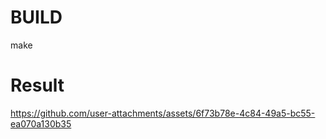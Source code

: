 # BUILD
make

# Result
https://github.com/user-attachments/assets/6f73b78e-4c84-49a5-bc55-ea070a130b35

